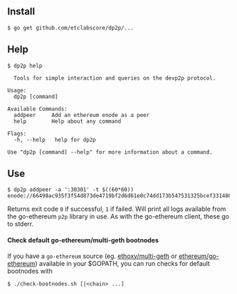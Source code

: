 ## Install
```
$ go get github.com/etclabscore/dp2p/...
```

## Help

```
$ dp2p help

  Tools for simple interaction and queries on the devp2p protocol.

Usage:
  dp2p [command]

Available Commands:
  addpeer     Add an ethereum enode as a peer
  help        Help about any command

Flags:
  -h, --help   help for dp2p

Use "dp2p [command] --help" for more information about a command.
```

## Use

```
$ dp2p addpeer -a ':30301' -t $((60*60)) enode://66498ac935f3f54d873de4719bf2d6d61e0c74dd173b547531325bcef331480f9bedece91099810971c8567eeb1ae9f6954b013c47c6dc51355bbbbae65a8c16@54.148.165.1:30303
```

Returns exit code `0` if successful, `1` if failed.  Will print all logs available from the go-ethereum `p2p` library in use. As with the go-ethereum client, these go to stderr. 

#### Check default go-ethereum/multi-geth bootnodes

If you have a `go-ethereum` source (eg. [ethoxy/multi-geth](https://github.com/ethoxy/multi-geth) or [ethereum/go-ethereum](https://github.com/ethereum/go-ethereum)) available in your $GOPATH, you can run checks for default bootnodes with

```
$ ./check-bootnodes.sh [|<chain> ...]
```

